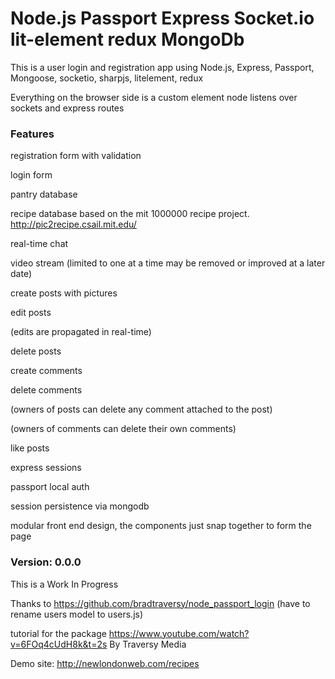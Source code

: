 # Node.js  Passport Express Socket.io lit-element redux MongoDb 

This is a user login and registration app using
 Node.js,
 Express,
 Passport,
 Mongoose,
 socketio,
 sharpjs,
 litelement,
 redux

Everything on the browser side is a custom element
node listens over sockets and express routes


### Features

registration form with validation

login form

pantry database

recipe database based on the mit 1000000 recipe project. http://pic2recipe.csail.mit.edu/

real-time chat <todo>

video stream (limited to one at a time may be removed or improved at a later date) <todo>

create posts with pictures

edit posts

  (edits are propagated in real-time)

delete posts

create comments

delete comments

  (owners of posts can delete any comment attached to the post)

  (owners of comments can delete their own comments)

like posts

express sessions

passport local auth

session persistence via mongodb

modular front end design, the components just snap together to form the page



### Version: 0.0.0

This is a Work In Progress

Thanks to https://github.com/bradtraversy/node_passport_login (have to rename users model to users.js)

tutorial for the package https://www.youtube.com/watch?v=6FOq4cUdH8k&t=2s By Traversy Media

Demo site: http://newlondonweb.com/recipes



